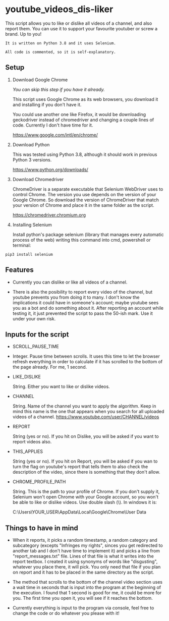 # youtube_videos_dis-liker

This script allows you to like or dislike all videos of a channel, and also report them. You can use it to support your favourite youtuber or screw a brand. Up to you! 

	It is written on Python 3.8 and it uses Selenium.

	All code is commented, so it is self-explanatory.

## Setup

1. Download Google Chrome

     *You can skip this step if you have it already.*

     This script uses Google Chrome as its web browsers, you download it and installing if you don't have it.

     You could use another one like Firefox, it would be downloading geckodriver instead of chromedriver and changing a couple lines of code. Currently I don't have time for it.

     https://www.google.com/intl/en/chrome/

2. Download Python

     This was tested using Python 3.8, although it should work in previous Python 3 versions.

     https://www.python.org/downloads/

 3. Download Chromedriver 

      ChromeDriver is a separate executable that Selenium WebDriver uses to control Chrome. The version you use depends on the version of your Google Chrome. So download the  version of ChromeDriver that match your version of Chrome and place it in the same folder as the script.

      https://chromedriver.chromium.org

4. Installing Selenium

     Install python's package selenium (library that manages every automatic process of the web) writing this command into cmd, powershell or terminal:

  ```
  pip3 install selenium
  ```

## Features

- Currently you can dislike or like all videos of a channel. 

- There is also the posibility to report every video of the channel, but youtube prevents you from doing it to many. I don't know the implications it could have in someone's account; maybe youtube sees you as a bot and do something about it. After reporting an account while testing it, it just prevented the script to pass the 50-ish mark. Use it under your own risk.

## Inputs for the script

  - SCROLL_PAUSE_TIME
  - 
    Integer. Pause time between scrolls. It uses this time to let the browser refresh everything in order to calculate if it has scrolled to the bottom of the page already. For me, 1 second.
  
- LIKE_DISLIKE

  String. Either you want to like or dislike videos.
  
- CHANNEL

  String. Name of the channel you want to apply the algorithm. Keep in mind this name is the one that appears when you search for all uploaded videos of a channel. https://www.youtube.com/user/CHANNEL/videos
  
- REPORT

  String (yes or no). If you hit on Dislike, you will be asked if you want to report videos also.
  
- THIS_APPLIES

  String (yes or no). If you hit on Report, you will be asked if you wan to turn the flag on youtube's report that tells them to also check the description of the video, since there is something that they don't allow.
  
- CHROME_PROFILE_PATH

  String. This is the path to your profile of Chrome. If you don't supply it, Selenium won't open Chrome with your Google account, so you won't be able to like or dislike videos. Use double slash (\\). In windows it is:

  C:\\Users\\YOUR_USER\\AppData\\Local\\Google\\Chrome\\User Data

## Things to have in mind

- When it reports, it picks a random timestamp, a random category and subcategory (excepts "Infringes my rights", sinces you get redirected to another tab and I don't have time to implement it) and picks a line from "report_messages.txt" file. Lines of that file is what it writes into the report textbox. I created it using synonyms of words like "disgusting", whatever you place there, it will pick. You only need that file if you plan on report and it has to be placed in the same directory as the script.

- The method that scrolls to the bottom of the channel video section uses a wait time in seconds that is input into the program at the beginning of the execution. I found that 1 second is good for me, it could be more for you. The first time you open it, you will see if it reaches the bottom.

- Currently everything is input to the program via console, feel free to change the code or do whatever you please with it!
